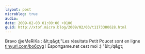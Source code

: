 ```yaml
---
layout: post
microblog: true
audio: 
date: 2009-02-03 01:00:00 +0100
guid: http://xtof.micro.blog/2009/02/03/t1173380628.html
---
```

Bravo @eMeRiKa : &amp;lt;q&amp;gt;"Les résultats Petit Poucet sont en ligne [tinyurl.com/bo6cvg](http://tinyurl.com/bo6cvg) ! Esportgame.net cest moi :) "&amp;lt;/q&amp;gt;
